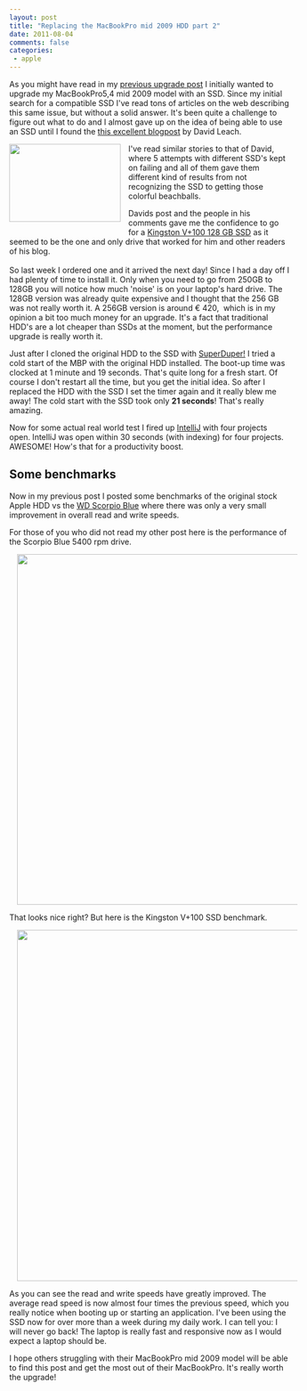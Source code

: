 ```yaml
---
layout: post
title: "Replacing the MacBookPro mid 2009 HDD part 2"
date: 2011-08-04
comments: false
categories:
 - apple
---
```


As you might have read in my <a href="http://blog.jeroenreijn.com/2011/06/macbook-pro-replacing-internal-hdd.html">previous upgrade post</a> I initially wanted to upgrade my MacBookPro5,4 mid 2009 model with an SSD. Since my initial search for a compatible SSD I've read tons of articles on the web describing this same issue, but without a solid answer. It's been quite a challenge to figure out what to do and I almost gave up on the idea of being able to use an SSD until I found the <a href="http://failedexe.com/2010/04/08/installing-a-ssd-in-a-macbook-pro-unibody">this excellent blogpost</a> by David Leach.

<a href="http://3.bp.blogspot.com/-hvdw4L9bgU0/Tjr767J8fZI/AAAAAAAAAfk/fhkJuUrBbW4/s1600/kingstonvplus100.jpg" imageanchor="1" style="clear: left; float: left; margin-bottom: 1em; margin-right: 1em;"><img border="0" height="140" src="http://3.bp.blogspot.com/-hvdw4L9bgU0/Tjr767J8fZI/AAAAAAAAAfk/fhkJuUrBbW4/s200/kingstonvplus100.jpg" width="200" /></a>I've read similar stories to that of David, where 5 attempts with different SSD's kept on failing and all of them gave them different kind of results from not recognizing the SSD to getting those colorful beachballs.

Davids post and the people in his comments gave me the confidence to go for a <a href="http://www.kingston.com/ukroot/ssd/vplus100.asp?id=1">Kingston V+100 128 GB SSD</a> as it seemed to be the one and only drive that worked for him and other readers of his blog.<br /><br />So last week I ordered one and it arrived the next day! Since I had a day off I had plenty of time to install it. Only when you need to go from 250GB to 128GB you will notice how much 'noise' is on your laptop's hard drive. The 128GB version was already quite expensive and I thought that the 256 GB was not really worth it. A 256GB version is around € 420,&nbsp; which is in my opinion a bit too much money for an upgrade. It's a fact that traditional HDD's are a lot cheaper than SSDs at the moment, but the performance upgrade is really worth it.

Just after I cloned the original HDD to the SSD with <a href="http://www.shirt-pocket.com/SuperDuper/SuperDuperDescription.html">SuperDuper!</a> I tried a cold start of the MBP with the original HDD installed. The boot-up time was clocked at 1 minute and 19 seconds. That's quite long for a fresh start. Of course I don't restart all the time, but you get the initial idea. So after I replaced the HDD with the SSD I set the timer again and it really blew me away! The cold start with the SSD took only <b>21 seconds</b>! That's really amazing.

Now for some actual real world test I fired up <a href="http://www.jetbrains.com/idea/">IntelliJ</a> with four projects open. IntelliJ was open within 30 seconds (with indexing) for four projects. AWESOME! How's that for a productivity boost.

## Some benchmarks

Now in my previous post I posted some benchmarks of the original stock Apple HDD vs the <a href="http://www.wdc.com/en/products/products.aspx?id=140">WD Scorpio Blue</a> where there was only a very small improvement in overall read and write speeds.

For those of you who did not read my other post here is the performance of the Scorpio Blue 5400 rpm drive.

<a href="http://2.bp.blogspot.com/-EA6iKtlElvQ/TgeNobhbpSI/AAAAAAAAAdE/jOa410EkV5c/s1600/CapturFiles-201106177_1206.png" imageanchor="1" style="margin-left: 1em; margin-right: 1em;"><img border="0" height="630" src="http://2.bp.blogspot.com/-EA6iKtlElvQ/TgeNobhbpSI/AAAAAAAAAdE/jOa410EkV5c/s640/CapturFiles-201106177_1206.png" width="640" /></a>

That looks nice right? But here is the Kingston V+100 SSD benchmark.

<a href="http://1.bp.blogspot.com/-SLPSwXFilvQ/TjsI3NcYvAI/AAAAAAAAAfo/fDrK4NROM_M/s1600/CapturFiles-201107209_1007.png" imageanchor="1" style="margin-left: 1em; margin-right: 1em;"><img border="0" height="631" src="http://1.bp.blogspot.com/-SLPSwXFilvQ/TjsI3NcYvAI/AAAAAAAAAfo/fDrK4NROM_M/s640/CapturFiles-201107209_1007.png" width="640" /></a>

As you can see the read and write speeds have greatly improved. The average read speed is now almost four times the previous speed, which you really notice when booting up or starting an application. I've been using the SSD now for over more than a week during my daily work. I can tell you: I will never go back! The laptop is really fast and responsive now as I would expect a laptop should be.

I hope others struggling with their MacBookPro mid 2009 model will be able to find this post and get the most out of their MacBookPro. It's really worth the upgrade!
